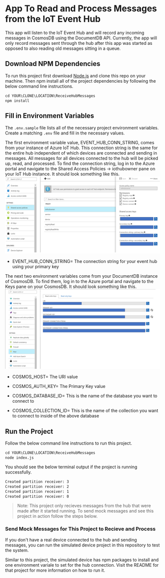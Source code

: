 # App To Read and Process Messages from the IoT Event Hub

This app will listen to the IoT Event Hub and will record any incoming messages in CosmosDB using the DocumentDB API. Currently, the app will only record messages sent through the hub after this app was started as opposed to also reading old messages sitting in a queue.

## Download NPM Dependencies

To run this project first download [Node.js](https://nodejs.org/en/) and clone this repo on your machine. Then npm install all of the project dependencies by following the below command line instructions.

```terminal
cd YOUR\CLONE\LOCATION\ReceiveHubMessages
npm install
```

## Fill in Environment Variables

The `.env.sample` file lists all of the necessary project environment variables. Create a matching `.env` file and fill in the necessary values.

The first environment variable value, EVENT_HUB_CONN_STRING, comes from your instance of Azure IoT Hub. This connection string is the same for the entire hub independent of which devices are connected and sending in messages. All messages for all devices connected to the hub will be picked up, read, and processed. To find the connection string, log in to the Azure portal and navigate to the Shared Access Policies -> iothubowner pane on your IoT Hub instance. It should look something like this.
![Event Hub](../images/EventHubConnString.PNG)

- EVENT_HUB_CONN_STRING= The connection string for your event hub using your primary key

The next two environment variables come from your DocumentDB instance of CosmosDB. To find them, log in to the Azure portal and navigate to the Keys pane on your CosmosDB. It should look something like this.
![Cosmos Keys](../images/CosmosKeys.PNG)

- COSMOS_HOST= The URI value

- COSMOS_AUTH_KEY= The Primary Key value

- COSMOS_DATABASE_ID= This is the name of the database you want to connect to

- COSMOS_COLLECTION_ID= This is the name of the collection you want to connect to inside of the above database

## Run the Project

Follow the below command line instructions to run this project.

```terminal
cd YOUR\CLONE\LOCATION\ReceiveHubMessages
node index.js
```

You should see the below terminal output if the project is running successfully.

```terminal
Created partition receiver: 3
Created partition receiver: 2
Created partition receiver: 1
Created partition receiver: 0
```

> Note: This project only recieves messages from the hub that were made after it started running. To send mock messages and see this project in action follow the steps below.

### Send Mock Messages for This Project to Recieve and Process

If you don't have a real device connected to the hub and sending messages, you can run the simulated device project in this repository to test the system. 

Similar to this project, the simulated device has npm packages to install and one environment variale to set for the hub connection. Visit the README for that project for more information on how to run it.